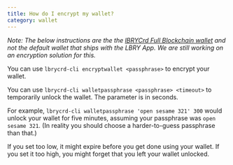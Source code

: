 ```yaml
---
title: How do I encrypt my wallet?
category: wallet
---
```

*Note: The below instructions are the the [lBRYCrd Full Blockchain wallet](https://github.com/lbryio/lbrycrd) and not the default wallet that ships with the LBRY App. We are still working on an encryption solution for this.*

You can use `lbrycrd-cli encryptwallet <passphrase>` to encrypt your wallet.

You can use `lbrycrd-cli walletpassphrase <passphrase> <timeout>` to temporarily unlock the wallet. The <timeout> parameter is in seconds.

For example, `lbrycrd-cli walletpassphrase 'open sesame 321' 300` would unlock your wallet for five minutes, assuming your passphrase was `open sesame 321`. (In reality you should choose a harder-to-guess passphrase than that.)

If you set <timeout> too low, it might expire before you get done using your wallet. If you set it too high, you might forget that you left your wallet unlocked.
